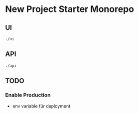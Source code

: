 # New Project Starter Monorepo

## UI

```
./ui
```

## API

```
./api
```

## TODO

### Enable Production

- env variable für deployment

